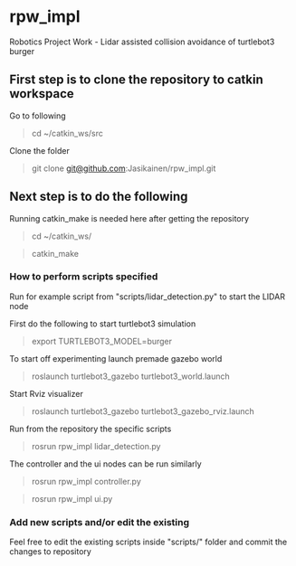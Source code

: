 # rpw_impl
Robotics Project Work - Lidar assisted collision avoidance of turtlebot3 burger

## First step is to clone the repository to catkin workspace

Go to following
> cd ~/catkin_ws/src

Clone the folder
> git clone git@github.com:Jasikainen/rpw_impl.git

## Next step is to do the following

Running catkin_make is needed here after getting the repository
> cd ~/catkin_ws/

> catkin_make

### How to perform scripts specified
Run for example script from "scripts/lidar_detection.py" to start the LIDAR node

First do the following to start turtlebot3 simulation
> export TURTLEBOT3_MODEL=burger

To start off experimenting launch premade gazebo world 
> roslaunch turtlebot3_gazebo turtlebot3_world.launch

Start Rviz visualizer
> roslaunch turtlebot3_gazebo turtlebot3_gazebo_rviz.launch

Run from the repository the specific scripts
> rosrun rpw_impl lidar_detection.py

The controller and the ui nodes can be run similarly
> rosrun rpw_impl controller.py

> rosrun rpw_impl ui.py

### Add new scripts and/or edit the existing

Feel free to edit the existing scripts inside "scripts/" folder and commit the changes to repository
